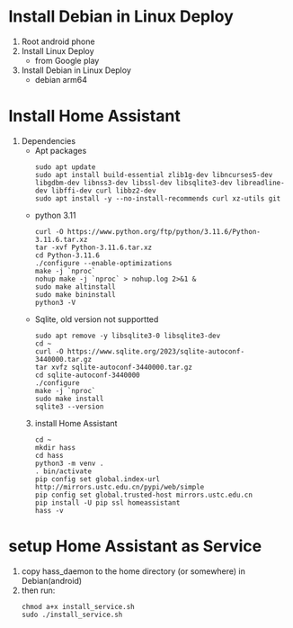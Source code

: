 # Install Debian in Linux Deploy
1. Root android phone
2. Install Linux Deploy
    - from Google play
3. Install Debian in Linux Deploy
    - debian arm64
# Install Home Assistant
1. Dependencies
    - Apt packages
        ```shell
        sudo apt update
        sudo apt install build-essential zlib1g-dev libncurses5-dev libgdbm-dev libnss3-dev libssl-dev libsqlite3-dev libreadline-dev libffi-dev curl libbz2-dev
        sudo apt install -y --no-install-recommends curl xz-utils git
        ```
    - python 3.11
        ```
        curl -O https://www.python.org/ftp/python/3.11.6/Python-3.11.6.tar.xz
        tar -xvf Python-3.11.6.tar.xz
        cd Python-3.11.6
        ./configure --enable-optimizations
        make -j `nproc`
        nohup make -j `nproc` > nohup.log 2>&1 &
        sudo make altinstall
        sudo make bininstall
        python3 -V
        ```
    - Sqlite, old version not supportted
        ```
        sudo apt remove -y libsqlite3-0 libsqlite3-dev
        cd ~
        curl -O https://www.sqlite.org/2023/sqlite-autoconf-3440000.tar.gz
        tar xvfz sqlite-autoconf-3440000.tar.gz 
        cd sqlite-autoconf-3440000
        ./configure
        make -j `nproc`
        sudo make install
        sqlite3 --version

        ```
    3. install Home Assistant
        ```
        cd ~
        mkdir hass
        cd hass
        python3 -m venv .
        . bin/activate
        pip config set global.index-url http://mirrors.ustc.edu.cn/pypi/web/simple
        pip config set global.trusted-host mirrors.ustc.edu.cn
        pip install -U pip ssl homeassistant
        hass -v
        ```
# setup Home Assistant as Service
1. copy hass_daemon to the home directory (or somewhere) in Debian(android)
2. then run:
    ```shell
    chmod a+x install_service.sh
    sudo ./install_service.sh
    ```